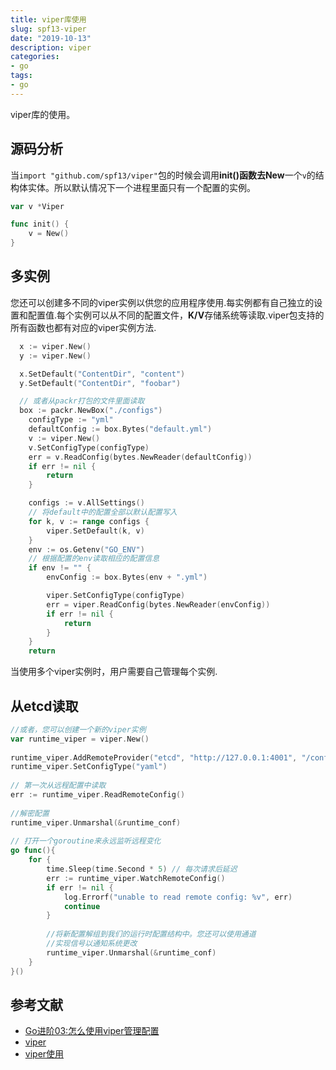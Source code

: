 ```yaml
---
title: viper库使用
slug: spf13-viper
date: "2019-10-13"
description: viper
categories:
- go
tags:
- go
---
```


viper库的使用。
<!--more-->

## 源码分析
当`import "github.com/spf13/viper"`包的时候会调用**init()**函数去**New**一个`v`的结构体实体。所以默认情况下一个进程里面只有一个配置的实例。
```go
var v *Viper

func init() {
	v = New()
}
```

## 多实例
您还可以创建多不同的viper实例以供您的应用程序使用.每实例都有自己独立的设置和配置值.每个实例可以从不同的配置文件，**K/V**存储系统等读取.viper包支持的所有函数也都有对应的viper实例方法.

```go
  x := viper.New()
  y := viper.New()

  x.SetDefault("ContentDir", "content")
  y.SetDefault("ContentDir", "foobar")

  // 或者从packr打包的文件里面读取
  box := packr.NewBox("./configs")
	configType := "yml"
	defaultConfig := box.Bytes("default.yml")
	v := viper.New()
	v.SetConfigType(configType)
	err = v.ReadConfig(bytes.NewReader(defaultConfig))
	if err != nil {
		return
	}

	configs := v.AllSettings()
	// 将default中的配置全部以默认配置写入
	for k, v := range configs {
		viper.SetDefault(k, v)
	}
	env := os.Getenv("GO_ENV")
	// 根据配置的env读取相应的配置信息
	if env != "" {
		envConfig := box.Bytes(env + ".yml")

		viper.SetConfigType(configType)
		err = viper.ReadConfig(bytes.NewReader(envConfig))
		if err != nil {
			return
		}
	}
	return
```
当使用多个viper实例时，用户需要自己管理每个实例.

## 从etcd读取
```go
//或者，您可以创建一个新的viper实例
var runtime_viper = viper.New()
 
runtime_viper.AddRemoteProvider("etcd", "http://127.0.0.1:4001", "/config/hugo.yml")
runtime_viper.SetConfigType("yaml")
 
// 第一次从远程配置中读取
err := runtime_viper.ReadRemoteConfig()
 
//解密配置
runtime_viper.Unmarshal(&runtime_conf)
 
// 打开一个goroutine来永远监听远程变化
go func(){
	for {
	    time.Sleep(time.Second * 5) // 每次请求后延迟
	    err := runtime_viper.WatchRemoteConfig()
	    if err != nil {
	        log.Errorf("unable to read remote config: %v", err)
	        continue
	    }
 
	    //将新配置解组到我们的运行时配置结构中。您还可以使用通道
        //实现信号以通知系统更改 
	    runtime_viper.Unmarshal(&runtime_conf)
	}
}()
```

## 参考文献
- [Go进阶03:怎么使用viper管理配置](https://mojotv.cn/2018/12/26/how-to-use-viper-configuration-in-golang)
- [viper](https://blog.biezhi.me/2018/10/load-config-with-viper.html)
- [viper使用](https://www.jishuwen.com/d/2vNk)

